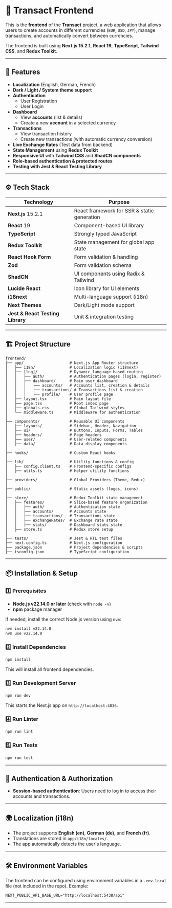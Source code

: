 # 🚀 Transact Frontend

This is the **frontend** of the **Transact** project, a web application that allows users to create accounts in different currencies (`EUR`, `USD`, `JPY`), manage transactions, and automatically convert between currencies.

The frontend is built using **Next.js 15.2.1**, **React 19**, **TypeScript**, **Tailwind CSS**, and **Redux Toolkit**.

---

## 📌 Features

- **Localization** (English, German, French)
- **Dark / Light / System theme support**
- **Authentication**
  - User Registration
  - User Login
- **Dashboard**
  - View **accounts** (list & details)
  - Create a new **account** in a selected currency
- **Transactions**
  - View transaction history
  - Create new transactions (with automatic currency conversion)
- **Live Exchange Rates** (Test data from backend)
- **State Management** using **Redux Toolkit**
- **Responsive UI** with **Tailwind CSS** and **ShadCN components**
- **Role-based authentication & protected routes**
- **Testing with Jest & React Testing Library**

---

## ⚙️ Tech Stack

| Technology       | Purpose                                    |
|-----------------|--------------------------------------------|
| **Next.js** 15.2.1 | React framework for SSR & static generation |
| **React** 19 | Component-based UI library |
| **TypeScript** | Strongly typed JavaScript |
| **Redux Toolkit** | State management for global app state |
| **React Hook Form** | Form validation & handling |
| **Zod** | Form validation schema |
| **ShadCN** | UI components using Radix & Tailwind |
| **Lucide React** | Icon library for UI elements |
| **i18next** | Multi-language support (i18n) |
| **Next Themes** | Dark/Light mode support |
| **Jest & React Testing Library** | Unit & integration testing |

---

## 🏗️ Project Structure

```
frontend/
├── app/                    # Next.js App Router structure
│   ├── i18n/               # Localization logic (i18next)
│   ├── [lng]/              # Dynamic language-based routing
│   │   ├── auth/           # Authentication pages (login, register)
│   │   ├── dashboard/      # Main user dashboard
│   │   │   ├── accounts/   # Accounts list, creation & details
│   │   │   ├── transactions/ # Transactions list & creation
│   │   │   ├── profile/    # User profile page
│   ├── layout.tsx          # Main layout file
│   ├── page.tsx            # Root index page
│   ├── globals.css         # Global Tailwind styles
│   └── middleware.ts       # Middleware for authentication
│
├── components/             # Reusable UI components
│   ├── layouts/            # Sidebar, Header, Navigation
│   ├── ui/                 # Buttons, Inputs, Forms, Tables
│   ├── headers/            # Page headers
│   ├── user/               # User-related components
│   ├── data/               # Data display components
│
├── hooks/                  # Custom React hooks
│
├── lib/                    # Utility functions & config
│   ├── config.client.ts    # Frontend-specific configs
│   ├── utils.ts            # Helper utility functions
│
├── providers/              # Global Providers (Theme, Redux)
│
├── public/                 # Static assets (logos, icons)
│
├── store/                  # Redux Toolkit state management
│   ├── features/           # Slice-based feature organization
│   │   ├── auth/           # Authentication state
│   │   ├── accounts/       # Accounts state
│   │   ├── transactions/   # Transactions state
│   │   ├── exchangeRates/  # Exchange rate state
│   │   ├── stats/          # Dashboard stats state
│   ├── store.ts            # Redux store setup
│
├── tests/                  # Jest & RTL test files
├── next.config.ts          # Next.js configuration
├── package.json            # Project dependencies & scripts
├── tsconfig.json           # TypeScript configuration
```

---

## 📦 Installation & Setup

### **1️⃣ Prerequisites**
- **Node.js v22.14.0 or later** (check with `node -v`)
- **npm** package manager

If needed, install the correct Node.js version using `nvm`:
```sh
nvm install v22.14.0
nvm use v22.14.0
```

### **2️⃣ Install Dependencies**
```sh
npm install
```
This will install all frontend dependencies.

### **3️⃣ Run Development Server**
```sh
npm run dev
```
This starts the Next.js app on `http://localhost:4836`.

### **4️⃣ Run Linter**
```sh
npm run lint
```

### **5️⃣ Run Tests**
```sh
npm run test
```

---

## 🔐 Authentication & Authorization

- **Session-based authentication**: Users need to log in to access their accounts and transactions.

---

## 🌍 Localization (i18n)

- The project supports **English (en)**, **German (de)**, and **French (fr)**.
- Translations are stored in `app/i18n/locales/`.
- The app automatically detects the user's language.

---

## 🛠️ Environment Variables

The frontend can be configured using environment variables in a `.env.local` file (not included in the repo). Example:
```
NEXT_PUBLIC_API_BASE_URL="http://localhost:5438/api"
```

---
